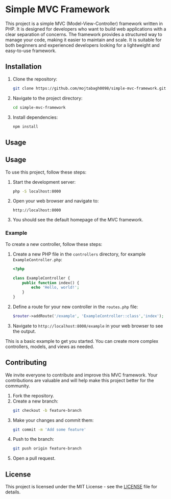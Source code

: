 # Simple MVC Framework

This project is a simple MVC (Model-View-Controller) framework written in PHP. It is designed for developers who want to build web applications with a clear separation of concerns. The framework provides a structured way to manage your code, making it easier to maintain and scale. It is suitable for both beginners and experienced developers looking for a lightweight and easy-to-use framework.

## Installation

1. Clone the repository:
    ```bash
    git clone https://github.com/mojtabagh0098/simple-mvc-framework.git
    ```
2. Navigate to the project directory:
    ```bash
    cd simple-mvc-framework
    ```
3. Install dependencies:
    ```bash
    npm install
    ```

## Usage

## Usage

To use this project, follow these steps:

1. Start the development server:
    ```bash
    php -S localhost:8000
    ```

2. Open your web browser and navigate to:
    ```
    http://localhost:8000
    ```

3. You should see the default homepage of the MVC framework.

### Example

To create a new controller, follow these steps:

1. Create a new PHP file in the `controllers` directory, for example `ExampleController.php`:
    ```php
    <?php

    class ExampleController {
        public function index() {
            echo 'Hello, world!';
        }
    }
    ```

2. Define a route for your new controller in the `routes.php` file:
    ```php
    $router->addRoute('/example', 'ExampleController::class','index');
    ```

3. Navigate to `http://localhost:8000/example` in your web browser to see the output.

This is a basic example to get you started. You can create more complex controllers, models, and views as needed.

## Contributing

We invite everyone to contribute and improve this MVC framework. Your contributions are valuable and will help make this project better for the community.

1. Fork the repository.
2. Create a new branch:
    ```bash
    git checkout -b feature-branch
    ```
3. Make your changes and commit them:
    ```bash
    git commit -m 'Add some feature'
    ```
4. Push to the branch:
    ```bash
    git push origin feature-branch
    ```
5. Open a pull request.

## License

This project is licensed under the MIT License - see the [LICENSE](LICENSE) file for details.
